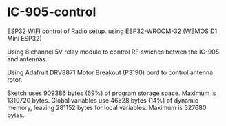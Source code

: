 # IC-905-control
ESP32 WIFI control of Radio setup.
using ESP32-WROOM-32 (WEMOS D1 Mini ESP32)

Using 8 channel 5V relay module to control RF swiches betwen the IC-905 and antennas.

Using Adafruit DRV8871 Motor Breakout (P3190) bord to control antenna rotor.

Sketch uses 909386 bytes (69%) of program storage space. Maximum is 1310720 bytes.
Global variables use 46528 bytes (14%) of dynamic memory, leaving 281152 bytes for local variables. Maximum is 327680 bytes.
